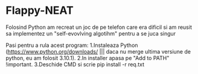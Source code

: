 # Flappy-NEAT
Folosind Python am recreat un joc de pe telefon care era dificil si am reusit sa implementez un "self-evovlving algotihm" pentru a se juca singur

Pasi pentru a rula acest program:
  1.Instaleaza Python (https://www.python.org/downloads/ ||| daca nu merge ultima versiune de python, eu am folosit 3.10.1).
  2.In installer apasa pe "Add to PATH" !important.
  3.Deschide CMD si scrie pip install -r req.txt
